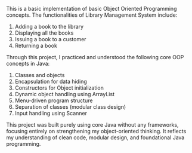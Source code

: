 This is a basic implementation of basic Object Oriented Programming concepts.
The functionalities of Library Management System include:
1) Adding a book to the library
2) Displaying all the books
3) Issuing a book to a customer
4) Returning a book
   
Through this project, I practiced and understood the following core OOP concepts in Java:
1) Classes and objects
2) Encapsulation for data hiding
3) Constructors for Object initialization
4)  Dynamic object handling using ArrayList
5)  Menu-driven program structure
6)  Separation of classes (modular class design)
7) Input handling using Scanner

This project was built purely using core Java without any frameworks, focusing entirely on strengthening my object-oriented thinking.
It reflects my understanding of clean code, modular design, and foundational Java programming.
   
